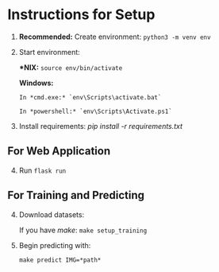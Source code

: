 # Instructions for Setup

1. **Recommended:** Create environment: `python3 -m venv env`

2. Start environment:

   **\*NIX:** `source env/bin/activate`

   **Windows:**

       In *cmd.exe:* `env\Scripts\activate.bat`

       In *powershell:* `env\Scripts\Activate.ps1`

3. Install requirements: *pip install -r requirements.txt*

## For Web Application

4. Run `flask run`

## For Training and Predicting

4. Download datasets:

   If you have *make*: `make setup_training`

5. Begin predicting with:

   `make predict IMG=*path*`

